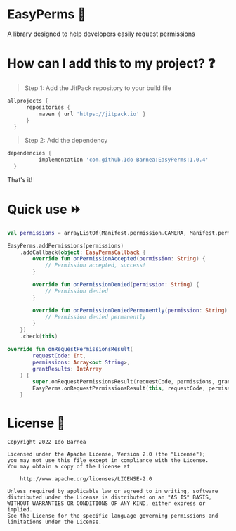 # EasyPerms :key:
A library designed to help developers easily request permissions

# How can I add this to my project? :question:
> Step 1: Add the JitPack repository to your build file
  ```gradle
  allprojects {
		repositories {
			maven { url 'https://jitpack.io' }
		}
	}
  ```
> Step 2: Add the dependency
  ```gradle
  dependencies {
	        implementation 'com.github.Ido-Barnea:EasyPerms:1.0.4'
	}
  ```
  That's it!

# Quick use :fast_forward:
```kotlin
val permissions = arrayListOf(Manifest.permission.CAMERA, Manifest.permission.ACCESS_COARSE_LOCATION)

EasyPerms.addPermissions(permissions)
	.addCallback(object: EasyPermsCallback {
    	override fun onPermissionAccepted(permission: String) {
        	// Permission accepted, success!
        }

        override fun onPermissionDenied(permission: String) {
        	// Permission denied
        }

        override fun onPermissionDeniedPermanently(permission: String) {
        	// Permission denied permanently
        }
    })
    .check(this)
```
```kotlin
override fun onRequestPermissionsResult(
        requestCode: Int,
        permissions: Array<out String>,
        grantResults: IntArray
    ) {
        super.onRequestPermissionsResult(requestCode, permissions, grantResults)
        EasyPerms.onRequestPermissionsResult(this, requestCode, permissions, grantResults)
    }
```

# License :briefcase:
```
Copyright 2022 Ido Barnea

Licensed under the Apache License, Version 2.0 (the "License");
you may not use this file except in compliance with the License.
You may obtain a copy of the License at

    http://www.apache.org/licenses/LICENSE-2.0

Unless required by applicable law or agreed to in writing, software
distributed under the License is distributed on an "AS IS" BASIS,
WITHOUT WARRANTIES OR CONDITIONS OF ANY KIND, either express or implied.
See the License for the specific language governing permissions and
limitations under the License.
```
